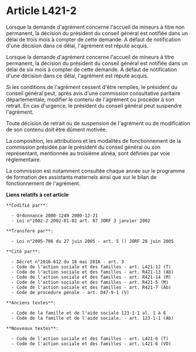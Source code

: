 # Article L421-2

Lorsque la demande d'agrément concerne l'accueil de mineurs à titre non permanent, la décision du président du conseil
général est notifiée dans un délai de trois mois à compter de cette demande. A défaut de notification d'une décision dans ce
délai, l'agrément est réputé acquis.

Lorsque la demande d'agrément concerne l'accueil de mineurs à titre permanent, la décision du président du conseil général
est notifiée dans un délai de six mois à compter de cette demande. A défaut de notification d'une décision dans ce délai,
l'agrément est réputé acquis.

Si les conditions de l'agrément cessent d'être remplies, le président du conseil général peut, après avis d'une commission
consultative paritaire départementale, modifier le contenu de l'agrément ou procéder à son retrait. En cas d'urgence, le
président du conseil général peut suspendre l'agrément.

Toute décision de retrait ou de suspension de l'agrément ou de modification de son contenu doit être dûment motivée.

La composition, les attributions et les modalités de fonctionnement de la commission présidée par le président du conseil
général ou son représentant, mentionnée au troisième alinéa, sont définies par voie réglementaire.

La commission est notamment consultée chaque année sur le programme de formation des assistants maternels ainsi que sur le
bilan de fonctionnement de l'agrément.

**Liens relatifs à cet article**

	**Codifié par**:

	  - Ordonnance 2000-1249 2000-12-21
	  - Loi n°2002-2 2002-01-02 art. 87 JORF 3 janvier 2002

	**Transféré par**:

	  - Loi n°2005-706 du 27 juin 2005 - art. 5 () JORF 28 juin 2005

	**Cité par**:

	  - Décret n°2016-612 du 18 mai 2016 - art. 3
	  - Code de l'action sociale et des familles - art. L421-12 (T)
	  - Code de l'action sociale et des familles - art. R421-13 (Ab)
	  - Code de l'action sociale et des familles - art. R421-14 (M)
	  - Code de l'action sociale et des familles - art. R421-5 (M)
	  - Code de l'action sociale et des familles - art. R421-7 (Ab)
	  - Code de procédure pénale - art. D47-9-1 (V)

	**Anciens textes**:

	  - Code de la famille et de l'aide sociale 123-1-1 al. 1 à 6
	  - Code de la famille et de l'aide sociale. - art. 123-1-1 (Ab)

	**Nouveaux textes**:

	  - Code de l'action sociale et des familles - art. L421-6 (T)
	  - Code de l'action sociale et des familles - art. L421-6 (VD)
